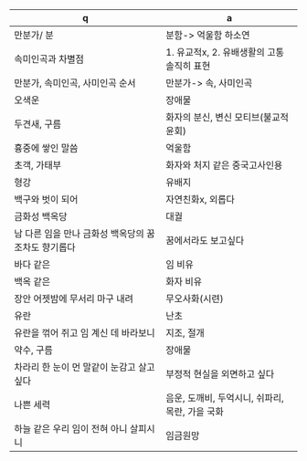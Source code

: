 q | a
---|---
만분가/ 분	| 분함-> 억울함 하소연
속미인곡과 차별점	| 1. 유교적x, 2. 유배생활의 고통 솔직히 표현
만분가, 속미인곡, 사미인곡 순서	| 만분가-> 속, 사미인곡
오색운	| 장애물
두견새, 구름	| 화자의 분신, 변신 모티브(불교적 윤회)
흉중에 쌓인 말씀	| 억울함
초객, 가태부	| 화자와 처지 같은 중국고사인용
형강	| 유배지
백구와 벗이 되어	| 자연친화x, 외롭다
금화성 백옥당	| 대궐
남 다른 임을 만나 금화성 백옥당의 꿈조차도 향기롭다	| 꿈에서라도 보고싶다
바다 같은	| 임 비유
백옥 같은	| 화자 비유
장안 어젯밤에 무서리 마구 내려	| 무오사화(시련)
유란	| 난초
유란을 꺾어 쥐고 임 계신 데 바라보니	| 지조, 절개
약수, 구름	| 장애물
차라리 한 눈이 먼 말같이 눈감고 살고 싶다	| 부정적 현실을 외면하고 싶다
나쁜 세력	| 음운, 도깨비, 두억시니, 쉬파리, 목란, 가을 국화
하늘 같은 우리 임이 전혀 아니 살피시니	| 임금원망